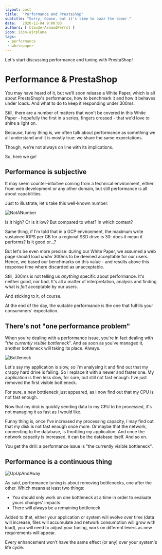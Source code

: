 ```yaml
---
layout: post
title:  "Performance and PrestaShop"
subtitle: "Sorry, Goose, but it's time to buzz the tower."
date:   2020-12-04 9:00:00
authors: [ Claude-ArnaudPerrot ]
icon: icon-airplane
tags:
 - performance
 - whitepaper
---
```


Let's start discussing performance and tuning with PrestaShop! 

# Performance & PrestaShop

You may have heard of it, but we'll soon release a White Paper, which is all about PrestaShop's performance, how to benchmark it and how it behaves under loads. And what to do to keep it responding under 300ms.

Still, there are a number of matters that won't be covered in this White Paper - hopefully the first in a series, fingers crossed - that we'd love to shine a light on.

Because, funny thing is, we often talk about performance as something we all understand and it is mostly true: we share the same expectations. 

Though, we're not always on line with its implications.

So, here we go!

## Performance is subjective

It may seem counter-intuitive coming from a technical environment, either from web development or any other domain, but still performance is all about capabilities.

Just to illustrate, let's take this well-known number:

![NotANumber](https://upload.wikimedia.org/wikipedia/commons/5/56/Answer_to_Life.png)

Is it high? Or is it low? But compared to what? In which context?

Same thing, if I'm told that in a GCP environment, the maximum write sustained IOPS per GB for a regional SSD drive is 30: does it mean it performs? Is it good or...? 

But let's be even more precise: during our White Paper, we assumed a web page should load *under* 300ms to be deemed acceptable for our users. Hence, we based our benchmarks on this value - and results above this response time where discarded as unacceptable.

Still, 300ms is not telling us *anything* specific about performance. It's neither good, nor bad. It's all a matter of interpretation, analysis and finding what is *felt* acceptable by our users. 

And sticking to it, of course.

At the end of the day, the suitable performance is the one that fulfills your consummers' expectation.

## There's not "one performance problem"

When you're dealing with a performance issue, you're in fact dealing with "*the currently visible bottleneck*". And as soon as you've managed it, another bottleneck will taking its place. Always.

![Botlleneck](https://www.techconsumerguide.com/wp-content/uploads/2019/10/cpu-gpu-bottleneck.jpg)

Let's say my application is slow, so I'm analysing it and find out that my crappy hard drive is failing. So I replace it with a newer and faster one. 
My application is then less slow, for sure, but still not fast enough: I've just removed the first visible bottleneck.

For sure, a new bottleneck just appeared, as I now find out that my CPU is not fast enough.

Now that my disk is quickly sending data to my CPU to be processed, it's not managing it as fast as I would like.

Funny thing is, once I've increased my processing capacity, I may find out that my disk is not fast enough once more. Or maybe that the network, connecting to the database, is throttling my application. And once the network capacity is increased, it can be the database itself. And so on.

You get the drill: a performance issue is "the currently visible bottleneck". 

## Performance is a continuous thing

![UpUpAndAway](https://www.uncommonlogic.com/wp-content/uploads/2018/08/uncommon-logic-ongoing-optimization-e1533934894476.png)

As said, performance tuning is about removing bottlenecks, one after the other. Which means at least two things:

 * You should only work on one bottleneck at a time in order to evaluate yours changes' impacts
 * There will always be a remaining bottleneck

Added to that, either your application or system will evolve over time (data will increase, files will accumulate and network consumption will grow with load), you will need to adjust your tuning, work on different levers as new requirements will appear.

Every enhancement won't have the same effect (or any) over your system's life cycle.
